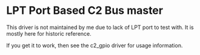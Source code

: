 # LPT Port Based C2 Bus master
This driver is not maintained by me due to lack of LPT port to test with. It is
mostly here for historic reference.

If you get it to work, then see the c2_gpio driver for usage information.
